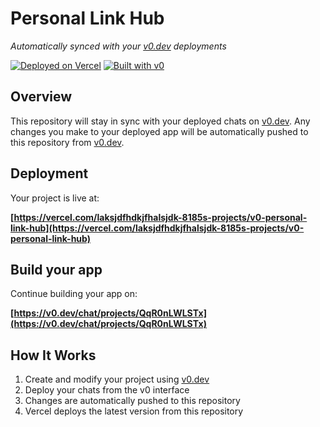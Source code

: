 # Personal Link Hub

*Automatically synced with your [v0.dev](https://v0.dev) deployments*

[![Deployed on Vercel](https://img.shields.io/badge/Deployed%20on-Vercel-black?style=for-the-badge&logo=vercel)](https://vercel.com/laksjdfhdkjfhalsjdk-8185s-projects/v0-personal-link-hub)
[![Built with v0](https://img.shields.io/badge/Built%20with-v0.dev-black?style=for-the-badge)](https://v0.dev/chat/projects/QqR0nLWLSTx)

## Overview

This repository will stay in sync with your deployed chats on [v0.dev](https://v0.dev).
Any changes you make to your deployed app will be automatically pushed to this repository from [v0.dev](https://v0.dev).

## Deployment

Your project is live at:

**[https://vercel.com/laksjdfhdkjfhalsjdk-8185s-projects/v0-personal-link-hub](https://vercel.com/laksjdfhdkjfhalsjdk-8185s-projects/v0-personal-link-hub)**

## Build your app

Continue building your app on:

**[https://v0.dev/chat/projects/QqR0nLWLSTx](https://v0.dev/chat/projects/QqR0nLWLSTx)**

## How It Works

1. Create and modify your project using [v0.dev](https://v0.dev)
2. Deploy your chats from the v0 interface
3. Changes are automatically pushed to this repository
4. Vercel deploys the latest version from this repository